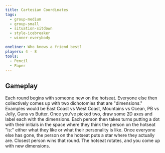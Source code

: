 ```yaml
---
title: Cartesian Coordinates
tags:
  - group-medium
  - group-small
  - situation-sitdown
  - style-icebreaker
  - winner-everybody

oneliner: Who knows a friend best?
players: 4 - 8
tools:
  - Pencil
  - Paper
---
```

## Gameplay
Each round begins with someone new on the hotseat. Everyone else then collectively comes up with two dichotomies that are "dimensions." Examples would be East Coast vs West Coast, Mountains vs Ocean, PB vs Jelly, Guns vs Butter. Once you’ve picked two, draw some 2D axes and label each with the dimensions. Each person then takes turns putting a dot with their initials in the space where they think the person on the hotseat "is:" either what they like or what their personality is like. Once everyone else has gone, the person on the hotseat puts a star where they actually are. Closest person wins that round. The hotseat rotates, and you come up with new dimensions.
